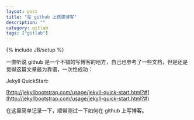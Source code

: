 ```yaml
---
layout: post
title: "在 github 上搭建博客"
description: ""
category: gitlab
tags: ["gitlab"]
---
```

{% include JB/setup %}

一直听说 github 是一个不错的写博客的地方，自己也参考了一些文档，但是还是觉得这篇文章最为靠谱，一次性成功：

Jekyll QuickStart: 

[http://jekyllbootstrap.com/usage/jekyll-quick-start.html?#](http://jekyllbootstrap.com/usage/jekyll-quick-start.html?#)

在这里简单记录一下，顺带测试一下如何在 github 上写博客。
